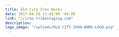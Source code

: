 ```yaml
---
title: Old City Iron Works
date: 2017-04-29 11:45:00 -04:00
link: "//iron.tribestaging.com"
description: 
logo_image: "/uploads/OLD-CITY-IRON-WORK-LOGO.png"
---
```


